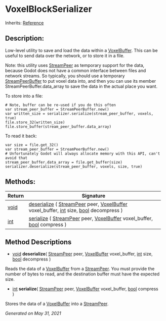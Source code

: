 # VoxelBlockSerializer

Inherits: [Reference](https://docs.godotengine.org/en/stable/classes/class_reference.html)




## Description:

Low-level utility to save and load the data within a [VoxelBuffer](VoxelBuffer.md). This can be useful to send data over the network, or to store it in a file.

Note: this utility uses [StreamPeer](https://docs.godotengine.org/en/stable/classes/class_streampeer.html) as temporary support for the data, because Godot does not have a common interface between files and network streams. So typically, you should use a temporary [StreamPeerBuffer](https://docs.godotengine.org/en/stable/classes/class_streampeerbuffer.html) to put voxel data into, and then you can use its member StreamPeerBuffer.data_array to save the data in the actual place you want.

To store into a file:

```gdscript
# Note, buffer can be re-used if you do this often
var stream_peer_buffer = StreamPeerBuffer.new()
var written_size = serializer.serialize(stream_peer_buffer, voxels, true)
file.store_32(written_size)
file.store_buffer(stream_peer_buffer.data_array)

```

To read it back:

```gdscript
var size = file.get_32()
var stream_peer_buffer = StreamPeerBuffer.new()
# Unfortunately Godot will always allocate memory with this API, can't avoid that
stream_peer_buffer.data_array = file.get_buffer(size)
serializer.deserialize(stream_peer_buffer, voxels, size, true)

```

## Methods:


Return                                                                | Signature
--------------------------------------------------------------------- | -------------------------------------------------------------------------------------------------------------------------------------------------------------------------------------------------------------------------------------------------------------------------------------------------------------------------------------
[void](#)                                                             | [deserialize](#i_deserialize) ( [StreamPeer](https://docs.godotengine.org/en/stable/classes/class_streampeer.html) peer, [VoxelBuffer](VoxelBuffer.md) voxel_buffer, [int](https://docs.godotengine.org/en/stable/classes/class_int.html) size, [bool](https://docs.godotengine.org/en/stable/classes/class_bool.html) decompress )
[int](https://docs.godotengine.org/en/stable/classes/class_int.html)  | [serialize](#i_serialize) ( [StreamPeer](https://docs.godotengine.org/en/stable/classes/class_streampeer.html) peer, [VoxelBuffer](VoxelBuffer.md) voxel_buffer, [bool](https://docs.godotengine.org/en/stable/classes/class_bool.html) compress )
<p></p>

## Method Descriptions

- [void](#)<span id="i_deserialize"></span> **deserialize**( [StreamPeer](https://docs.godotengine.org/en/stable/classes/class_streampeer.html) peer, [VoxelBuffer](VoxelBuffer.md) voxel_buffer, [int](https://docs.godotengine.org/en/stable/classes/class_int.html) size, [bool](https://docs.godotengine.org/en/stable/classes/class_bool.html) decompress )

Reads the data of a [VoxelBuffer](VoxelBuffer.md) from a [StreamPeer](https://docs.godotengine.org/en/stable/classes/class_streampeer.html). You must provide the number of bytes to read, and the destination buffer must have the expected size.

- [int](https://docs.godotengine.org/en/stable/classes/class_int.html)<span id="i_serialize"></span> **serialize**( [StreamPeer](https://docs.godotengine.org/en/stable/classes/class_streampeer.html) peer, [VoxelBuffer](VoxelBuffer.md) voxel_buffer, [bool](https://docs.godotengine.org/en/stable/classes/class_bool.html) compress )

Stores the data of a [VoxelBuffer](VoxelBuffer.md) into a [StreamPeer](https://docs.godotengine.org/en/stable/classes/class_streampeer.html).

_Generated on May 31, 2021_
